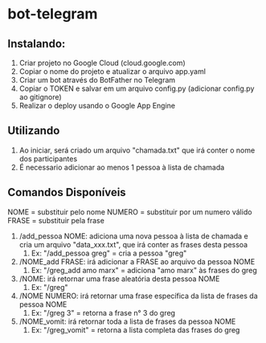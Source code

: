 # bot-telegram

## Instalando:

1. Criar projeto no Google Cloud (cloud.google.com)
2. Copiar o nome do projeto e atualizar o arquivo app.yaml
3. Criar um bot através do BotFather no Telegram
4. Copiar o TOKEN e salvar em um arquivo config.py (adicionar config.py ao gitignore)
5. Realizar o deploy usando o Google App Engine

## Utilizando

1. Ao iniciar, será criado um arquivo "chamada.txt" que irá conter o nome dos participantes
2. É necessario adicionar ao menos 1 pessoa à lista de chamada
   
## Comandos Disponíveis
NOME = substituir pelo nome
NUMERO = substituir por um numero válido
FRASE = substituir pela frase
1. /add_pessoa NOME: adiciona uma nova pessoa à lista de chamada e cria um arquivo "data_xxx.txt", que irá conter as frases desta pessoa
   1. Ex: "/add_pessoa greg" = cria a pessoa "greg"
2. /NOME_add FRASE: irá adicionar a FRASE ao arquivo da pessoa NOME
   1. Ex: "/greg_add amo marx" = adiciona "amo marx" às frases do greg
3. /NOME: irá retornar uma frase aleatória desta pessoa NOME
   1. Ex: "/greg"
4. /NOME NUMERO: irá retornar uma frase específica da lista de frases da pessoa NOME
   1. Ex: "/greg 3" = retorna a frase n° 3 do greg
5. /NOME_vomit: irá retornar toda a lista de frases da pessoa NOME
   1. Ex: "/greg_vomit" = retorna a lista completa das frases do greg 